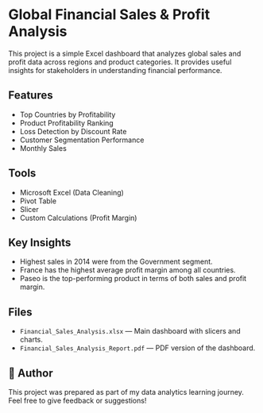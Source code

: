 # Global Financial Sales & Profit Analysis

This project is a simple Excel dashboard that analyzes global sales and profit data across regions and product categories. It provides useful insights for stakeholders in understanding financial performance.

## Features
- Top Countries by Profitability
- Product Profitability Ranking
- Loss Detection by Discount Rate
- Customer Segmentation Performance
- Monthly Sales

## Tools
- Microsoft Excel (Data Cleaning)
- Pivot Table
- Slicer
- Custom Calculations (Profit Margin)

## Key Insights
- Highest sales in 2014 were from the Government segment.
- France has the highest average profit margin among all countries.
- Paseo is the top-performing product in terms of both sales and profit margin.

## Files
- `Financial_Sales_Analysis.xlsx` — Main dashboard with slicers and charts.
- `Financial_Sales_Analysis_Report.pdf` — PDF version of the dashboard.

## 📝 Author
This project was prepared as part of my data analytics learning journey. Feel free to give feedback or suggestions!
